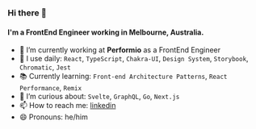 ### Hi there 👋

#### I'm a FrontEnd Engineer working in Melbourne, Australia.

- 🔭 I’m currently working at **Performio** as a FrontEnd Engineer
- 🔨 I use daily: `React`, `TypeScript`, `Chakra-UI`, `Design System`, `Storybook`, `Chromatic`, `Jest`
- 📚 Currently learning: `Front-end Architecture Patterns`, `React Performance`, `Remix`
- 🤔 I’m curious about: `Svelte`, `GraphQL`, `Go`, `Next.js`
- 📫 How to reach me: [linkedin](https://www.linkedin.com/in/anil-pak/)
- 😄 Pronouns: he/him
